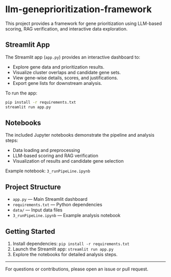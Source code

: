 # llm-geneprioritization-framework

This project provides a framework for gene prioritization using LLM-based scoring, RAG verification, and interactive data exploration.

## Streamlit App

The Streamlit app (`app.py`) provides an interactive dashboard to:
- Explore gene data and prioritization results.
- Visualize cluster overlaps and candidate gene sets.
- View gene-wise details, scores, and justifications.
- Export gene lists for downstream analysis.

To run the app:
```bash
pip install -r requirements.txt
streamlit run app.py
```

## Notebooks

The included Jupyter notebooks demonstrate the pipeline and analysis steps:
- Data loading and preprocessing
- LLM-based scoring and RAG verification
- Visualization of results and candidate gene selection

Example notebook: `3_runPipeLine.ipynb`

## Project Structure
- `app.py` — Main Streamlit dashboard
- `requirements.txt` — Python dependencies
- `data/` — Input data files
- `3_runPipeLine.ipynb` — Example analysis notebook

## Getting Started
1. Install dependencies: `pip install -r requirements.txt`
2. Launch the Streamlit app: `streamlit run app.py`
3. Explore the notebooks for detailed analysis steps.

---

For questions or contributions, please open an issue or pull request.
